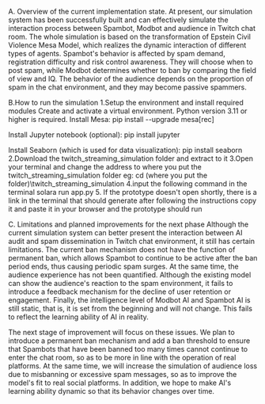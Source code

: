 A. Overview of the current implementation state.
At present, our simulation system has been successfully built and can effectively simulate the interaction process between Spambot, Modbot and audience in Twitch chat room. The whole simulation is based on the transformation of Epstein Civil Violence Mesa Model, which realizes the dynamic interaction of different types of agents. Spambot's behavior is affected by spam demand, registration difficulty and risk control awareness. They will choose when to post spam, while Modbot determines whether to ban by comparing the field of view and IQ. The behavior of the audience depends on the proportion of spam in the chat environment, and they may become passive spammers.


B.How to run the simulation
1.Setup the environment and install required modules
Create and activate a virtual environment. Python version 3.11 or higher is required.
Install Mesa:
pip install --upgrade mesa[rec] 


Install Jupyter notebook (optional):
pip install jupyter


Install Seaborn (which is used for data visualization):
pip install seaborn
2.Download the twitch_streaming_simulation folder and extract to it
3.Open your terminal and change the address to where you put the twitch_streaming_simulation folder
eg:        cd (where you put the folder)\twitch_streaming_simulation
4.input the following command in the terminal
solara run app.py
5. If the prototype doesn't open shortly, there is a link in the terminal that should generate after following the instructions copy it and paste it in your browser and the prototype should run 


C. Limitations and planned improvements for the next phase
Although the current simulation system can better present the interaction between AI audit and spam dissemination in Twitch chat environment, it still has certain limitations. The current ban mechanism does not have the function of permanent ban, which allows Spambot to continue to be active after the ban period ends, thus causing periodic spam surges. At the same time, the audience experience has not been quantified. Although the existing model can show the audience's reaction to the spam environment, it fails to introduce a feedback mechanism for the decline of user retention or engagement. Finally, the intelligence level of Modbot AI and Spambot AI is still static, that is, it is set from the beginning and will not change. This fails to reflect the learning ability of AI in reality.


The next stage of improvement will focus on these issues. We plan to introduce a permanent ban mechanism and add a ban threshold to ensure that Spambots that have been banned too many times cannot continue to enter the chat room, so as to be more in line with the operation of real platforms. At the same time, we will increase the simulation of audience loss due to misbanning or excessive spam messages, so as to improve the model's fit to real social platforms. In addition, we hope to make AI's learning ability dynamic so that its behavior changes over time.